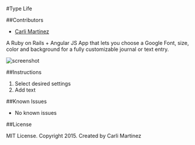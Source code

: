 #Type Life

##Contributors

* [Carli Martinez](https://github.com/csmartinez)

A Ruby on Rails + Angular JS App that lets you choose a Google Font, size, color and background for a fully customizable journal or text entry.

![screenshot](https://cloud.githubusercontent.com/assets/10466251/19376808/eeaa60d8-9195-11e6-832a-5a8b3f604d69.png)

##Instructions

 1. Select desired settings
 2. Add text

##Known Issues

- No known issues

##License

MIT License. Copyright 2015. Created by Carli Martinez
